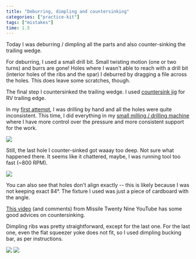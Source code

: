 ```yaml
---
title: "Deburring, dimpling and countersinking"
categories: ["practice-kit"]
tags: ["mistakes"]
time: 1.5
---
```


Today I was deburring / dimpling all the parts and also counter-sinking the trailing wedge.

<!-- more -->

For deburring, I used a small drill bit. Small twisting motion (one or two turns) and burrs are gone! Holes where I wasn't able to reach with a drill bit (interior holes of the ribs and the spar) I deburred by dragging a file across the holes. This does leave some scratches, though.

The final step I countersinked the trailing wedge. I used [countersink jig](https://www.cleavelandtool.com/products/countersink-jig-for-rv-trailing-edge-wedge) for RV trailing edge.

In my [first attempt](../2022-03-10-practice-kit-lessons), I was drilling by hand and all the holes were quite inconsistent. This time, I did everything in my [small milling / drilling machine](https://www.harborfreight.com/two-speed-variable-bench-mill-drill-machine-44991.html) where I have more control over the pressure and more consistent support for the work.

![](0-okay-holes.jpeg?nf_resize=smartcrop&w=480&h=360)

<Mistake /> Still, the last hole I counter-sinked got waaay too deep. Not sure what happened there. It seems like it chattered, maybe, I was running tool too fast (~800 RPM).

![](1-hole-too-large.jpeg?nf_resize=smartcrop&w=480&h=360)

You can also see that holes don't align exactly -- this is likely because I was not keeping exact 84°. The fixture I used was just a piece of cardboard with the angle.

[This video](https://www.youtube.com/watch?v=7K6SUD-lmWI) (and comments) from Missile Twenty Nine YouTube has some good advices on countersinking.

Dimpling ribs was pretty straightforward, except for the last one. For the last one, even the flat squeezer yoke does not fit, so I used dimpling bucking bar, as per instructions.

![](2-dimpling-setup.jpeg?nf_resize=smartcrop&w=480&h=360)
![](3-dimpling-bucking-bar.jpeg?nf_resize=smartcrop&w=480&h=360)
